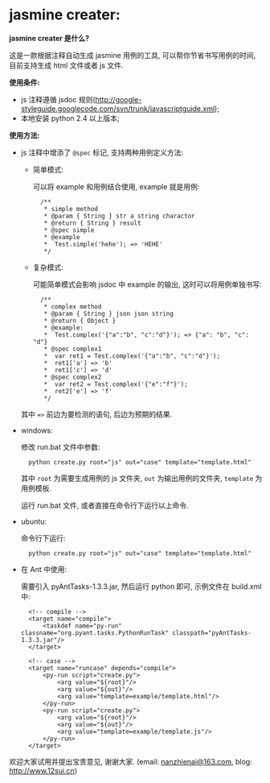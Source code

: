 jasmine creater:
===================================================================

**jasmine creater 是什么?**

这是一款根据注释自动生成 jasmine 用例的工具, 可以帮你节省书写用例的时间, 目前支持生成 html 文件或者 js 文件.

**使用条件:**

* js 注释遵循 jsdoc 规则(http://google-styleguide.googlecode.com/svn/trunk/javascriptguide.xml);
* 本地安装 python 2.4 以上版本;

**使用方法:**

* js 注释中增添了 <code>@spec</code> 标记, 支持两种用例定义方法:

	+ 简单模式:

	   可以将 example 和用例结合使用, example 就是用例:

			/**
			 * simple method
			 * @param { String } str a string charactor
			 * @return { String } result
			 * @spec simple
			 * @example
			 * 	Test.simple('hehe'); => 'HEHE'
			 */

	+ 复杂模式:

	   可能简单模式会影响 jsdoc 中 example 的输出, 这时可以将用例单独书写:

			/**
			 * complex method
			 * @param { String } json json string
			 * @return { Object }
			 * @example:
			 * 	Test.complex('{"a":"b", "c":"d"}'); => {"a": "b", "c": "d"}
			 * @spec complex1
			 * 	var ret1 = Test.complex('{"a":"b", "c":"d"}');
			 * 	ret1['a'] => 'b'	
			 * 	ret1['c'] => 'd'
			 * @spec complex2
			 * 	var ret2 = Test.complex('{"e":"f"}');
			 * 	ret2['e'] => 'f'	
			 */

  	其中 <code>=></code> 前边为要检测的语句, 后边为预期的结果.

* windows:

	修改 run.bat 文件中参数:

		python create.py root="js" out="case" template="template.html"

	其中 <code>root</code> 为需要生成用例的 js 文件夹, <code>out</code> 为输出用例的文件夹, <code>template</code> 为用例模板.

	运行 run.bat 文件, 或者直接在命令行下运行以上命令.

* ubuntu:

	命令行下运行:

		python create.py root="js" out="case" template="template.html"

* 在 Ant 中使用:

	需要引入 pyAntTasks-1.3.3.jar, 然后运行 python 即可, 示例文件在 build.xml 中:

		<!-- compile -->
		<target name="compile">
			<taskdef name="py-run" classname="org.pyant.tasks.PythonRunTask" classpath="pyAntTasks-1.3.3.jar"/>
		</target>

		<!-- case -->
		<target name="runcase" depends="compile">
			<py-run script="create.py">
				<arg value="${root}"/>
				<arg value="${out}"/>
				<arg value="template=example/template.html"/>
			</py-run>
			<py-run script="create.py">
				<arg value="${root}"/>
				<arg value="${out}"/>
				<arg value="template=example/template.js"/>
			</py-run>
		</target>

欢迎大家试用并提出宝贵意见, 谢谢大家. (email: nanzhienai@163.com, blog: http://www.12sui.cn)


